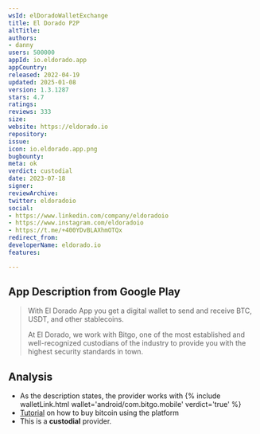 ```yaml
---
wsId: elDoradoWalletExchange
title: El Dorado P2P
altTitle: 
authors:
- danny
users: 500000
appId: io.eldorado.app
appCountry: 
released: 2022-04-19
updated: 2025-01-08
version: 1.3.1287
stars: 4.7
ratings: 
reviews: 333
size: 
website: https://eldorado.io
repository: 
issue: 
icon: io.eldorado.app.png
bugbounty: 
meta: ok
verdict: custodial
date: 2023-07-18
signer: 
reviewArchive: 
twitter: eldoradoio
social:
- https://www.linkedin.com/company/eldoradoio
- https://www.instagram.com/eldoradoio
- https://t.me/+400YDvBLAXhmOTQx
redirect_from: 
developerName: eldorado.io
features: 

---
```


## App Description from Google Play

> With El Dorado App you get a digital wallet to send and receive BTC, USDT, and other stablecoins.
>
> At El Dorado, we work with Bitgo, one of the most established and well-recognized custodians of the industry to provide you with the highest security standards in town.

## Analysis 

- As the description states, the provider works with 
{% include walletLink.html wallet='android/com.bitgo.mobile' verdict='true' %}
- [Tutorial](https://eldorado.io/en/tutorials/how-to-buy-bitcoin-in-venezuela/) on how to buy bitcoin using the platform
- This is a **custodial** provider.
